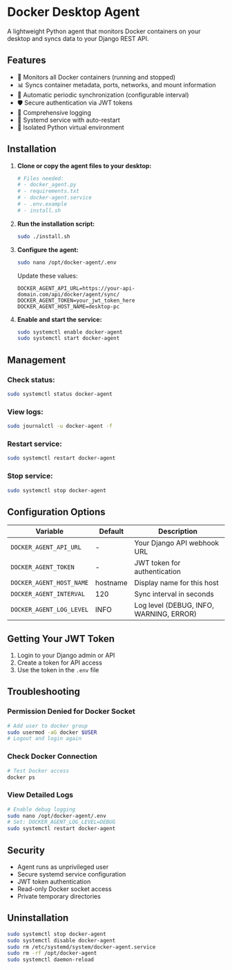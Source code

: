 # Docker Desktop Agent

A lightweight Python agent that monitors Docker containers on your desktop and syncs data to your Django REST API.

## Features

- 🐳 Monitors all Docker containers (running and stopped)
- 📊 Syncs container metadata, ports, networks, and mount information
- 🔄 Automatic periodic synchronization (configurable interval)
- 🛡️ Secure authentication via JWT tokens
- 📝 Comprehensive logging
- 🔧 Systemd service with auto-restart
- 🐍 Isolated Python virtual environment

## Installation

1. **Clone or copy the agent files to your desktop:**
   ```bash
   # Files needed:
   # - docker_agent.py
   # - requirements.txt
   # - docker-agent.service
   # - .env.example
   # - install.sh
   ```

2. **Run the installation script:**
   ```bash
   sudo ./install.sh
   ```

3. **Configure the agent:**
   ```bash
   sudo nano /opt/docker-agent/.env
   ```

   Update these values:
   ```
   DOCKER_AGENT_API_URL=https://your-api-domain.com/api/docker/agent/sync/
   DOCKER_AGENT_TOKEN=your_jwt_token_here
   DOCKER_AGENT_HOST_NAME=desktop-pc
   ```

4. **Enable and start the service:**
   ```bash
   sudo systemctl enable docker-agent
   sudo systemctl start docker-agent
   ```

## Management

### Check status:
```bash
sudo systemctl status docker-agent
```

### View logs:
```bash
sudo journalctl -u docker-agent -f
```

### Restart service:
```bash
sudo systemctl restart docker-agent
```

### Stop service:
```bash
sudo systemctl stop docker-agent
```

## Configuration Options

| Variable | Default | Description |
|----------|---------|-------------|
| `DOCKER_AGENT_API_URL` | - | Your Django API webhook URL |
| `DOCKER_AGENT_TOKEN` | - | JWT token for authentication |
| `DOCKER_AGENT_HOST_NAME` | hostname | Display name for this host |
| `DOCKER_AGENT_INTERVAL` | 120 | Sync interval in seconds |
| `DOCKER_AGENT_LOG_LEVEL` | INFO | Log level (DEBUG, INFO, WARNING, ERROR) |

## Getting Your JWT Token

1. Login to your Django admin or API
2. Create a token for API access
3. Use the token in the `.env` file

## Troubleshooting

### Permission Denied for Docker Socket
```bash
# Add user to docker group
sudo usermod -aG docker $USER
# Logout and login again
```

### Check Docker Connection
```bash
# Test Docker access
docker ps
```

### View Detailed Logs
```bash
# Enable debug logging
sudo nano /opt/docker-agent/.env
# Set: DOCKER_AGENT_LOG_LEVEL=DEBUG
sudo systemctl restart docker-agent
```

## Security

- Agent runs as unprivileged user
- Secure systemd service configuration
- JWT token authentication
- Read-only Docker socket access
- Private temporary directories

## Uninstallation

```bash
sudo systemctl stop docker-agent
sudo systemctl disable docker-agent
sudo rm /etc/systemd/system/docker-agent.service
sudo rm -rf /opt/docker-agent
sudo systemctl daemon-reload
```
